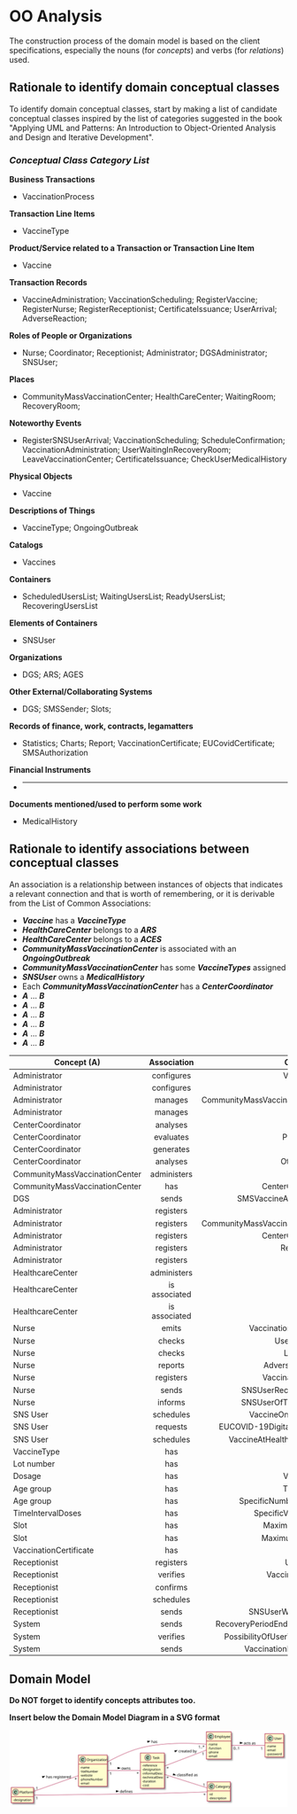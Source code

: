 # OO Analysis

The construction process of the domain model is based on the client specifications, especially the nouns (for _concepts_) and verbs (for _relations_) used.

## Rationale to identify domain conceptual classes

To identify domain conceptual classes, start by making a list of candidate conceptual classes inspired by the list of categories suggested in the book "Applying UML and Patterns: An Introduction to Object-Oriented Analysis and Design and Iterative Development".

### _Conceptual Class Category List_

**Business Transactions**

- VaccinationProcess

**Transaction Line Items**

- VaccineType

**Product/Service related to a Transaction or Transaction Line Item**

- Vaccine

**Transaction Records**

- VaccineAdministration; VaccinationScheduling; RegisterVaccine; RegisterNurse; RegisterReceptionist; CertificateIssuance; UserArrival; AdverseReaction;

**Roles of People or Organizations**

- Nurse; Coordinator; Receptionist; Administrator; DGSAdministrator; SNSUser;

**Places**

- CommunityMassVaccinationCenter; HealthCareCenter; WaitingRoom; RecoveryRoom;

**Noteworthy Events**

- RegisterSNSUserArrival; VaccinationScheduling; ScheduleConfirmation; VaccinationAdministration; UserWaitingInRecoveryRoom; LeaveVaccinationCenter; CertificateIssuance; CheckUserMedicalHistory

**Physical Objects**

- Vaccine

**Descriptions of Things**

- VaccineType; OngoingOutbreak

**Catalogs**

- Vaccines

**Containers**

- ScheduledUsersList; WaitingUsersList; ReadyUsersList; RecoveringUsersList

**Elements of Containers**

- SNSUser

**Organizations**

- DGS; ARS; AGES

**Other External/Collaborating Systems**

- DGS; SMSSender; Slots;

**Records of finance, work, contracts, legamatters**

- Statistics; Charts; Report; VaccinationCertificate; EUCovidCertificate; SMSAuthorization

**Financial Instruments**

- ***

**Documents mentioned/used to perform some work**

- MedicalHistory

## **Rationale to identify associations between conceptual classes**

An association is a relationship between instances of objects that indicates a relevant connection and that is worth of remembering, or it is derivable from the List of Common Associations:

- **_Vaccine_** has a **_VaccineType_**
- **_HealthCareCenter_** belongs to a **_ARS_**
- **_HealthCareCenter_** belongs to a **_ACES_**
- **_CommunityMassVaccinationCenter_** is associated with an **_OngoingOutbreak_**
- **_CommunityMassVaccinationCenter_** has some **_VaccineTypes_** assigned
- **_SNSUser_** owns a **_MedicalHistory_**
- Each **_CommunityMassVaccinationCenter_** has a **_CenterCoordinator_**
- **_A_** ... **_B_**
- **_A_** ... **_B_**
- **_A_** ... **_B_**
- **_A_** ... **_B_**
- **_A_** ... **_B_**
- **_A_** ... **_B_**

| Concept (A)                    |  Association  |                    Concept (B) |
| ------------------------------ | :-----------: | -----------------------------: |
| Administrator                  |  configures   |                    VaccineType |
| Administrator                  |  configures   |                        Vaccine |
| Administrator                  |    manages    | CommunityMassVaccinationCenter |
| Administrator                  |    manages    |                      Employees |
| CenterCoordinator              |   analyses    |                          Stats |
| CenterCoordinator              |   evaluates   |                    Performance |
| CenterCoordinator              |   generates   |                        Reports |
| CenterCoordinator              |   analyses    |                   OtherCenters |
| CommunityMassVaccinationCenter |  administers  |                       Vaccines |
| CommunityMassVaccinationCenter |      has      |              CenterCoordinator |
| DGS                            |     sends     |          SMSVaccineAppointment |
| Administrator                  |   registers   |                        SNSUser |
| Administrator                  |   registers   | CommunityMassVaccinationCenter |
| Administrator                  |   registers   |              CenterCoordinator |
| Administrator                  |   registers   |                  Receptionists |
| Administrator                  |   registers   |                         Nurses |
| HealthcareCenter               |  administers  |                       Vaccines |
| HealthcareCenter               | is associated |                            ARS |
| HealthcareCenter               | is associated |                           ACES |
| Nurse                          |     emits     |         VaccinationCertificate |
| Nurse                          |    checks     |                 UserHealthInfo |
| Nurse                          |    checks     |                    ListSNSUser |
| Nurse                          |    reports    |               AdverseReactions |
| Nurse                          |   registers   |             VaccinationDetails |
| Nurse                          |     sends     |            SNSUserRecoveryRoom |
| Nurse                          |    informs    |           SNSUserOfTypeVaccine |
| SNS User                       |   schedules   |           VaccineOnApplication |
| SNS User                       |   requests    |   EUCOVID-19DigitalCertificate |
| SNS User                       |   schedules   |      VaccineAtHealthcareCenter |
| VaccineType                    |      has      |                        Vaccine |
| Lot number                     |      has      |                        Vaccine |
| Dosage                         |      has      |                    VaccineType |
| Age group                      |      has      |                    TypeVaccine |
| Age group                      |      has      |          SpecificNumberOfDoses |
| TimeIntervalDoses              |      has      |            SpecificVaccineType |
| Slot                           |      has      |                MaximumDuration |
| Slot                           |      has      |                MaximumVaccines |
| VaccinationCertificate         |      has      |                        Vaccine |
| Receptionist                   |   registers   |                   UserArrivals |
| Receptionist                   |   verifies    |                VaccineSchedule |
| Receptionist                   |   confirms    |                      UserReady |
| Receptionist                   |   schedules   |                        Vaccine |
| Receptionist                   |     sends     |             SNSUserWaitingRoom |
| System                         |     sends     |  RecoveryPeriodEndNotification |
| System                         |   verifies    |   PossibilityOfUserVaccination |
| System                         |     sends     |        VaccinationInstructions |


## Domain Model

**Do NOT forget to identify concepts attributes too.**

**Insert below the Domain Model Diagram in a SVG format**

![DM.svg](DM.svg)
